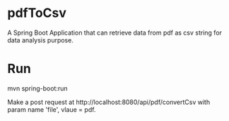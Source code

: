 # pdfToCsv
A Spring Boot Application that can retrieve data from pdf as csv string for data analysis purpose.

# Run
mvn spring-boot:run

Make a post request at http://localhost:8080/api/pdf/convertCsv with param name 'file', vlaue = pdf.
